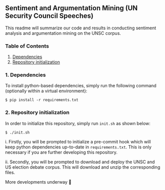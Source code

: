 ## Sentiment and Argumentation Mining (UN Security Council Speeches)

This readme will summarize our code and results in conducting sentiment analysis and argumentation mining on the UNSC corpus.

### Table of Contents

1. [Dependencies](#1-Dependencies)
2. [Repository initialization](#2-Repository-initialization)

### 1. Dependencies

To install python-based dependencies, simply run the following command (optionally within a virtual environment):

```shell
$ pip install -r requirements.txt
```

### 2. Repository initialization

In order to initialize this repository, simply run `init.sh` as shown below:

```shell
$ ./init.sh
```

i. Firstly, you will be prompted to initialize a pre-commit hook which will keep python dependencies up-to-date in `requirements.txt`. This is only necessary if you are further developing this repository.

ii. Secondly, you will be prompted to download and deploy the UNSC and US election debate corpus. This will download and unzip the corresponding files.

More developments underway :snail:
